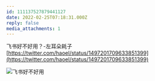 ```yaml
---
id: 111137527879441127
date: 2022-02-25T07:18:31.000Z
reply: false
media_attachments: 1
---
```


飞书好不好用？-左耳朵耗子 [https://twitter.com/haoel/status/1497201709633851399](https://twitter.com/haoel/status/1497201709633851399)

![飞书好不好用](https://files.e5n.cc/media_attachments/files/115/093/009/798/830/907/original/e30e7567c28c053d.jpg)
